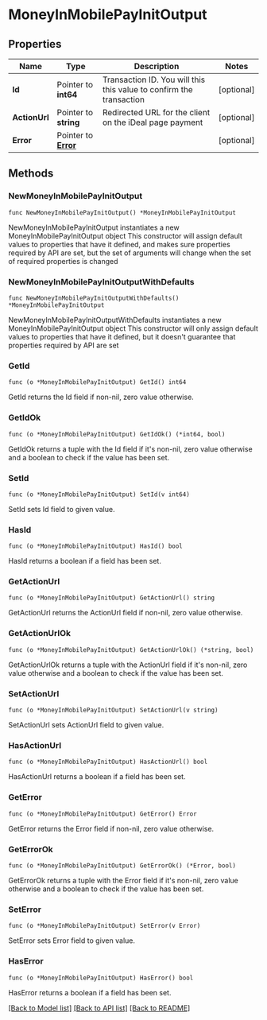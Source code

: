 # MoneyInMobilePayInitOutput

## Properties

Name | Type | Description | Notes
------------ | ------------- | ------------- | -------------
**Id** | Pointer to **int64** | Transaction ID. You will this this value to confirm the transaction | [optional] 
**ActionUrl** | Pointer to **string** | Redirected URL for the client on the iDeal page payment | [optional] 
**Error** | Pointer to [**Error**](Error.md) |  | [optional] 

## Methods

### NewMoneyInMobilePayInitOutput

`func NewMoneyInMobilePayInitOutput() *MoneyInMobilePayInitOutput`

NewMoneyInMobilePayInitOutput instantiates a new MoneyInMobilePayInitOutput object
This constructor will assign default values to properties that have it defined,
and makes sure properties required by API are set, but the set of arguments
will change when the set of required properties is changed

### NewMoneyInMobilePayInitOutputWithDefaults

`func NewMoneyInMobilePayInitOutputWithDefaults() *MoneyInMobilePayInitOutput`

NewMoneyInMobilePayInitOutputWithDefaults instantiates a new MoneyInMobilePayInitOutput object
This constructor will only assign default values to properties that have it defined,
but it doesn't guarantee that properties required by API are set

### GetId

`func (o *MoneyInMobilePayInitOutput) GetId() int64`

GetId returns the Id field if non-nil, zero value otherwise.

### GetIdOk

`func (o *MoneyInMobilePayInitOutput) GetIdOk() (*int64, bool)`

GetIdOk returns a tuple with the Id field if it's non-nil, zero value otherwise
and a boolean to check if the value has been set.

### SetId

`func (o *MoneyInMobilePayInitOutput) SetId(v int64)`

SetId sets Id field to given value.

### HasId

`func (o *MoneyInMobilePayInitOutput) HasId() bool`

HasId returns a boolean if a field has been set.

### GetActionUrl

`func (o *MoneyInMobilePayInitOutput) GetActionUrl() string`

GetActionUrl returns the ActionUrl field if non-nil, zero value otherwise.

### GetActionUrlOk

`func (o *MoneyInMobilePayInitOutput) GetActionUrlOk() (*string, bool)`

GetActionUrlOk returns a tuple with the ActionUrl field if it's non-nil, zero value otherwise
and a boolean to check if the value has been set.

### SetActionUrl

`func (o *MoneyInMobilePayInitOutput) SetActionUrl(v string)`

SetActionUrl sets ActionUrl field to given value.

### HasActionUrl

`func (o *MoneyInMobilePayInitOutput) HasActionUrl() bool`

HasActionUrl returns a boolean if a field has been set.

### GetError

`func (o *MoneyInMobilePayInitOutput) GetError() Error`

GetError returns the Error field if non-nil, zero value otherwise.

### GetErrorOk

`func (o *MoneyInMobilePayInitOutput) GetErrorOk() (*Error, bool)`

GetErrorOk returns a tuple with the Error field if it's non-nil, zero value otherwise
and a boolean to check if the value has been set.

### SetError

`func (o *MoneyInMobilePayInitOutput) SetError(v Error)`

SetError sets Error field to given value.

### HasError

`func (o *MoneyInMobilePayInitOutput) HasError() bool`

HasError returns a boolean if a field has been set.


[[Back to Model list]](../README.md#documentation-for-models) [[Back to API list]](../README.md#documentation-for-api-endpoints) [[Back to README]](../README.md)


